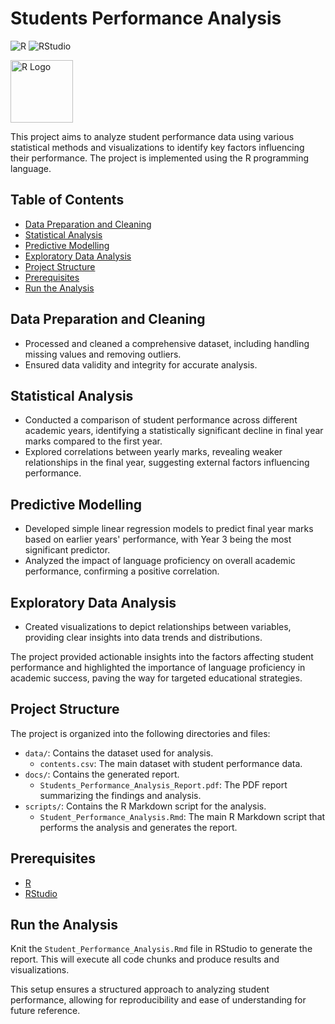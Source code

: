 # Students Performance Analysis

![R](https://img.shields.io/badge/language-R-blue)
![RStudio](https://img.shields.io/badge/RStudio-IDE-blue)

<img src="https://www.r-project.org/logo/Rlogo.png" alt="R Logo" width="100" height="100">

This project aims to analyze student performance data using various statistical methods and visualizations to identify key factors influencing their performance. The project is implemented using the R programming language.

## Table of Contents
- [Data Preparation and Cleaning](#data-preparation-and-cleaning)
- [Statistical Analysis](#statistical-analysis)
- [Predictive Modelling](#predictive-modelling)
- [Exploratory Data Analysis](#exploratory-data-analysis)
- [Project Structure](#project-structure)
- [Prerequisites](#prerequisites)
- [Run the Analysis](#run-the-analysis)

## Data Preparation and Cleaning
- Processed and cleaned a comprehensive dataset, including handling missing values and removing outliers.
- Ensured data validity and integrity for accurate analysis.

## Statistical Analysis
- Conducted a comparison of student performance across different academic years, identifying a statistically significant decline in final year marks compared to the first year.
- Explored correlations between yearly marks, revealing weaker relationships in the final year, suggesting external factors influencing performance.

## Predictive Modelling
- Developed simple linear regression models to predict final year marks based on earlier years' performance, with Year 3 being the most significant predictor.
- Analyzed the impact of language proficiency on overall academic performance, confirming a positive correlation.

## Exploratory Data Analysis
- Created visualizations to depict relationships between variables, providing clear insights into data trends and distributions.

The project provided actionable insights into the factors affecting student performance and highlighted the importance of language proficiency in academic success, paving the way for targeted educational strategies.

## Project Structure

The project is organized into the following directories and files:

- `data/`: Contains the dataset used for analysis.
  - `contents.csv`: The main dataset with student performance data.
- `docs/`: Contains the generated report.
  - `Students_Performance_Analysis_Report.pdf`: The PDF report summarizing the findings and analysis.
- `scripts/`: Contains the R Markdown script for the analysis.
  - `Student_Performance_Analysis.Rmd`: The main R Markdown script that performs the analysis and generates the report.

## Prerequisites

- [R](https://www.r-project.org/)
- [RStudio](https://www.rstudio.com/)

## Run the Analysis

Knit the `Student_Performance_Analysis.Rmd` file in RStudio to generate the report. This will execute all code chunks and produce results and visualizations.

This setup ensures a structured approach to analyzing student performance, allowing for reproducibility and ease of understanding for future reference.

